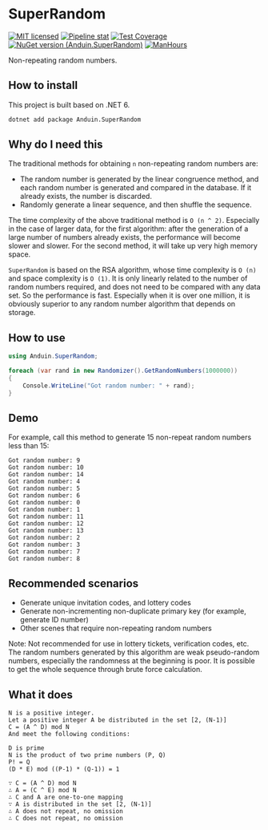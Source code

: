 # SuperRandom

[![MIT licensed](https://img.shields.io/badge/license-MIT-blue.svg)](https://gitlab.aiursoft.com/anduin/superrandom/-/blob/master/LICENSE)
[![Pipeline stat](https://gitlab.aiursoft.com/anduin/superrandom/badges/master/pipeline.svg)](https://gitlab.aiursoft.com/anduin/superrandom/-/pipelines)
[![Test Coverage](https://gitlab.aiursoft.com/anduin/superrandom/badges/master/coverage.svg)](https://gitlab.aiursoft.com/anduin/superrandom/-/pipelines)
[![NuGet version (Anduin.SuperRandom)](https://img.shields.io/nuget/v/Anduin.SuperRandom.svg)](https://www.nuget.org/packages/Anduin.SuperRandom/)
[![ManHours](https://manhours.aiursoft.cn/r/gitlab.aiursoft.com/anduin/SuperRandom.svg)](https://gitlab.aiursoft.com/anduin/SuperRandom/-/commits/master?ref_type=heads)

Non-repeating random numbers.

## How to install

This project is built based on .NET 6.

```bash
dotnet add package Anduin.SuperRandom
```

## Why do I need this

The traditional methods for obtaining `n` non-repeating random numbers are:

* The random number is generated by the linear congruence method, and each random number is generated and compared in the database. If it already exists, the number is discarded.
* Randomly generate a linear sequence, and then shuffle the sequence.

The time complexity of the above traditional method is `O (n ^ 2)`. Especially in the case of larger data, for the first algorithm: after the generation of a large number of numbers already exists, the performance will become slower and slower. For the second method, it will take up very high memory space.

`SuperRandom` is based on the RSA algorithm, whose time complexity is `O (n)` and space complexity is `O (1)`. It is only linearly related to the number of random numbers required, and does not need to be compared with any data set. So the performance is fast. Especially when it is over one million, it is obviously superior to any random number algorithm that depends on storage.

## How to use

```csharp
using Anduin.SuperRandom;

foreach (var rand in new Randomizer().GetRandomNumbers(1000000))
{
    Console.WriteLine("Got random number: " + rand);
}
```

## Demo

For example, call this method to generate 15 non-repeat random numbers less than 15:

```log
Got random number: 9
Got random number: 10
Got random number: 14
Got random number: 4
Got random number: 5
Got random number: 6
Got random number: 0
Got random number: 1
Got random number: 11
Got random number: 12
Got random number: 13
Got random number: 2
Got random number: 3
Got random number: 7
Got random number: 8
```

## Recommended scenarios

* Generate unique invitation codes, and lottery codes
* Generate non-incrementing non-duplicate primary key (for example, generate ID number)
* Other scenes that require non-repeating random numbers

Note: Not recommended for use in lottery tickets, verification codes, etc. The random numbers generated by this algorithm are weak pseudo-random numbers, especially the randomness at the beginning is poor. It is possible to get the whole sequence through brute force calculation.

## What it does

```text
N is a positive integer.
Let a positive integer A be distributed in the set [2, (N-1)]
C = (A ^ D) mod N
And meet the following conditions:

D is prime
N is the product of two prime numbers (P, Q)
P! = Q
(D * E) mod ((P-1) * (Q-1)) = 1

∵ C = (A ^ D) mod N
∴ A = (C ^ E) mod N
∴ C and A are one-to-one mapping
∵ A is distributed in the set [2, (N-1)]
∴ A does not repeat, no omission
∴ C does not repeat, no omission
```

